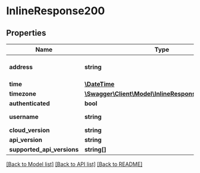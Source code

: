# InlineResponse200

## Properties
Name | Type | Description | Notes
------------ | ------------- | ------------- | -------------
**address** | **string** | SUPLA Server address (to be used in smartphones) | [optional] 
**time** | [**\DateTime**](\DateTime.md) | Current server time | [optional] 
**timezone** | [**\Swagger\Client\Model\InlineResponse200Timezone**](InlineResponse200Timezone.md) |  | [optional] 
**authenticated** | **bool** |  | [optional] 
**username** | **string** | Present only if &#x60;authenticated&#x3D;true&#x60; | [optional] 
**cloud_version** | **string** |  | [optional] 
**api_version** | **string** |  | [optional] 
**supported_api_versions** | **string[]** |  | [optional] 

[[Back to Model list]](../README.md#documentation-for-models) [[Back to API list]](../README.md#documentation-for-api-endpoints) [[Back to README]](../README.md)


